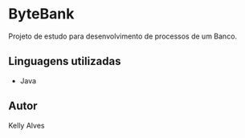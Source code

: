 # ByteBank

Projeto de estudo para desenvolvimento de processos de um Banco.

## Linguagens utilizadas

- Java

## Autor

Kelly Alves
